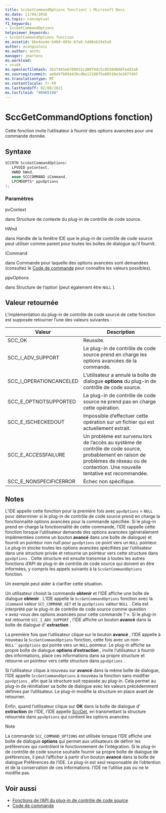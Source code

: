 ```yaml
---
title: SccGetCommandOptions fonction) | Microsoft Docs
ms.date: 11/04/2016
ms.topic: conceptual
f1_keywords:
- SccGetCommandOptions
helpviewer_keywords:
- SccGetCommandOptions function
ms.assetid: bbe4aa4e-b4b0-403e-b7a0-5dd6eb24e5a9
author: acangialosi
ms.author: anthc
manager: jmartens
ms.workload:
- vssdk
ms.openlocfilehash: 3b1f465e6709932cd89794c5c0558d608fadd2a8
ms.sourcegitcommit: ae6d47b09a439cd0e13180f5e89510e3e347fd47
ms.translationtype: MT
ms.contentlocale: fr-FR
ms.lasthandoff: 02/08/2021
ms.locfileid: "99965198"
---
```

# <a name="sccgetcommandoptions-function"></a>SccGetCommandOptions fonction)
Cette fonction invite l’utilisateur à fournir des options avancées pour une commande donnée.

## <a name="syntax"></a>Syntaxe

```cpp
SCCRTN SccGetCommandOptions(
   LPVOID pvContext,
   HWND hWnd,
   enum SCCCOMMAND iCommand,
   LPCMDOPTS* ppvOptions
);
```

### <a name="parameters"></a>Paramètres
 pvContext

dans Structure de contexte du plug-in de contrôle de code source.

 hWnd

dans Handle de la fenêtre IDE que le plug-in de contrôle de code source peut utiliser comme parent pour toutes les boîtes de dialogue qu’il fournit.

 iCommand

dans Commande pour laquelle des options avancées sont demandées (consultez le [Code de commande](../extensibility/command-code-enumerator.md) pour connaître les valeurs possibles).

 ppvOptions

dans Structure de l’option (peut également être `NULL` ).

## <a name="return-value"></a>Valeur retournée
 L’implémentation du plug-in de contrôle de code source de cette fonction est supposée retourner l’une des valeurs suivantes :

|Valeur|Description|
|-----------|-----------------|
|SCC_OK|Réussite.|
|SCC_I_ADV_SUPPORT|Le plug-in de contrôle de code source prend en charge les options avancées de la commande.|
|SCC_I_OPERATIONCANCELED|L’utilisateur a annulé la boîte de dialogue **options** du plug-in de contrôle de code source.|
|SCC_E_OPTNOTSUPPORTED|Le plug-in de contrôle de code source ne prend pas en charge cette opération.|
|SCC_E_ISCHECKEDOUT|Impossible d’effectuer cette opération sur un fichier qui est actuellement extrait.|
|SCC_E_ACCESSFAILURE|Un problème est survenu lors de l’accès au système de contrôle de code source, probablement en raison de problèmes de réseau ou de contention. Une nouvelle tentative est recommandée.|
|SCC_E_NONSPECIFICERROR|Échec non spécifique.|

## <a name="remarks"></a>Notes
 L’IDE appelle cette fonction pour la première fois avec `ppvOptions` = `NULL` pour déterminer si le plug-in de contrôle de code source prend en charge la fonctionnalité options avancées pour la commande spécifiée. Si le plug-in prend en charge la fonctionnalité de cette commande, l’IDE rappelle cette fonction lorsque l’utilisateur demande des options avancées (généralement implémentées comme un bouton **avancé** dans une boîte de dialogue) et fournit un pointeur non null pour `ppvOptions` ce point vers un `NULL` pointeur. Le plug-in stocke toutes les options avancées spécifiées par l’utilisateur dans une structure privée et retourne un pointeur vers cette structure dans `ppvOptions` . Cette structure est ensuite transmise à toutes les autres fonctions d’API de plug-in de contrôle de code source qui doivent en être informées, y compris les appels suivants à la `SccGetCommandOptions` fonction.

 Un exemple peut aider à clarifier cette situation.

 Un utilisateur choisit la commande **obtenir** et l’IDE affiche une boîte de dialogue **obtenir** . L’IDE appelle la `SccGetCommandOptions` fonction avec la `iCommand` valeur `SCC_COMMAND_GET` et la `ppvOptions` valeur `NULL` . Cela est interprété par le plug-in de contrôle de code source comme question « avez-vous des options avancées pour cette commande ? ». Si le plug-in est retourné `SCC_I_ADV_SUPPORT` , l’IDE affiche un bouton **avancé** dans la boîte de dialogue d' **extraction** .

 La première fois que l’utilisateur clique sur le bouton **avancé** , l’IDE appelle à nouveau la `SccGetCommandOptions` fonction, cette fois avec un non- `NULL``ppvOptions` qui pointe vers un `NULL` pointeur. Le plug-in affiche sa propre boîte de dialogue **options d’extraction** , invite l’utilisateur à fournir des informations, place ces informations dans sa propre structure et retourne un pointeur vers cette structure dans `ppvOptions` .

 Si l’utilisateur clique à nouveau sur **avancé** dans la même boîte de dialogue, l’IDE appelle `SccGetCommandOptions` à nouveau la fonction sans modifier `ppvOptions` , afin que la structure soit repassée au plug-in. Cela permet au plug-in de réinitialiser sa boîte de dialogue avec les valeurs précédemment définies par l’utilisateur. Le plug-in modifie la structure en place avant de retourner.

 Enfin, quand l’utilisateur clique sur **OK** dans la boîte de dialogue d' **extraction** de l’IDE, l’IDE appelle [SccGet](../extensibility/sccget-function.md), en transmettant la structure retournée dans `ppvOptions` qui contient les options avancées.

> [!NOTE]
> La commande `SCC_COMMAND_OPTIONS` est utilisée lorsque l’IDE affiche une boîte de dialogue **options** qui permet aux utilisateurs de définir les préférences qui contrôlent le fonctionnement de l’intégration. Si le plug-in de contrôle de code source souhaite fournir sa propre boîte de dialogue de préférences, il peut l’afficher à partir d’un bouton **avancé** dans la boîte de dialogue Préférences de l’IDE. Le plug-in est seul responsable de l’obtention et de la conservation de ces informations. l’IDE ne l’utilise pas ou ne le modifie pas.

## <a name="see-also"></a>Voir aussi
- [Fonctions de l’API du plug-in de contrôle de code source](../extensibility/source-control-plug-in-api-functions.md)
- [Code de commande](../extensibility/command-code-enumerator.md)
